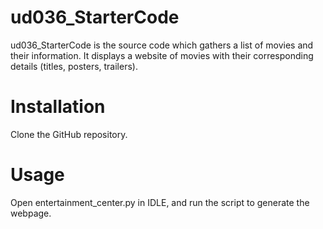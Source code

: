 # ud036_StarterCode
ud036_StarterCode is the source code which gathers a list of movies and their information. It displays a website of movies with their corresponding details (titles, posters, trailers). 

# Installation
Clone the GitHub repository.

# Usage
Open  entertainment_center.py in IDLE, and run the script to generate the webpage.
